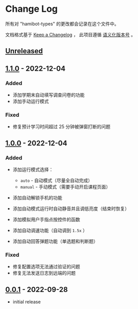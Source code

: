 # Change Log

所有对 "hamibot-types" 的更改都会记录在这个文件中。

文档格式基于 [Keep a Changelog] ，
此项目遵循 [语义化版本号] 。

## [Unreleased]

## [1.1.0] - 2022-12-04

### Added

- 添加学期末自动填写调查问卷的功能
- 添加手动运行模式

### Fixed

- 修复预计学习时间超过 25 分钟被弹窗打断的问题

## [1.0.0] - 2022-12-04

### Added

- 添加运行模式选择：

  - `auto` - 自动模式（尽量全自动完成）
  - `manual` - 手动模式（需要手动开启课程页面）

- 添加自动解锁手机的功能
- 添加自动模式运行时自动静音并且调低亮度（结束时恢复）
- 添加模拟用户手指点按控件的函数
- 添加自动调速功能（自动调到 `1.5x` ）
- 添加自动回答弹题功能（单选题和判断题）

### Fixed

- 修复配置选项无法通过验证的问题
- 修复无法发送日志到远端的问题

## [0.0.1] - 2022-09-28

- initial release

<!-- Links -->

[keep a changelog]: https://keepachangelog.com/en/1.0.0/
[语义化版本号]: https://semver.org/spec/v2.0.0.html

<!-- Versions -->

[unreleased]: https://github.com/batu1579/zhidao-helper/compare/v1.1.0...HEAD
[1.1.0]: https://github.com/batu1579/zhidao-helper/compare/v1.0.0..v1.1.0
[1.0.0]: https://github.com/batu1579/zhidao-helper/compare/v0.0.1..v1.0.0
[0.0.1]: https://github.com/batu1579/zhidao-helper/releases/tag/v0.0.1
